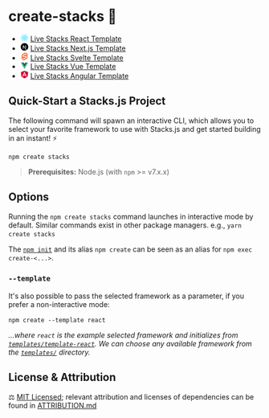 # create-stacks 🚀

- <img src="./misc/icons/react.png" width="16" alt="React icon"> [Live Stacks React Template](https://stacks-react.vercel.app)
- <img src="./misc/icons/nextjs.png" width="16" alt="Next.js icon"> [Live Stacks Next.js Template](https://stacks-nextjs.vercel.app)
- <img src="./misc/icons/svelte.png" width="16" alt="Svelte icon"> [Live Stacks Svelte Template](https://stacks-svelte.vercel.app)
- <img src="./misc/icons/vue.png" width="16" alt="Vue icon"> [Live Stacks Vue Template](https://stacks-vue.vercel.app)
- <img src="./misc/icons/angular.png" width="16" alt="Angular icon"> [Live Stacks Angular Template](https://stacks-angular.vercel.app)

## Quick-Start a Stacks.js Project

The following command will spawn an interactive CLI, which allows you to select your favorite framework to use with Stacks.js and get started building in an instant! ⚡️

```
npm create stacks
```

> **Prerequisites:**
> Node.js (with `npm` >= v7.x.x)

## Options

Running the `npm create stacks` command launches in interactive mode by default.
Similar commands exist in other package managers.
e.g., `yarn create stacks`

The [`npm init`](https://docs.npmjs.com/cli/v8/commands/npm-init) and its alias `npm create` can be seen as an alias for `npm exec create-<...>`.

### `--template`

It's also possible to pass the selected framework as a parameter, if you prefer a non-interactive mode:

```
npm create --template react
```

_...where `react` is the example selected framework and initializes from [`templates/template-react`](./templates/template-react/). We can choose any available framework from the [`templates/`](./templates/) directory._

## License & Attribution

⚖️ [MIT Licensed](./LICENSE); relevant attribution and licenses of dependencies can be found in [ATTRIBUTION.md](./ATTRIBUTION.md)
